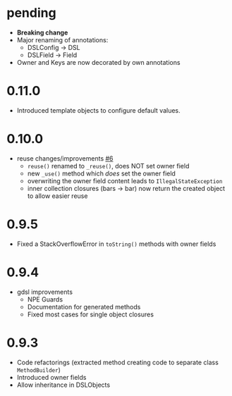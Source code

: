 pending
=======
- **Breaking change**
- Major renaming of annotations:
  - DSLConfig -> DSL
  - DSLField -> Field
- Owner and Keys are now decorated by own annotations

0.11.0
======
- Introduced template objects to configure default values.

0.10.0
======
- reuse changes/improvements [#6](https://github.com/blackbuild/config-dsl/pull/6)
  - `reuse()` renamed to `_reuse()`, does NOT set owner field
  - new `_use()` method which *does* set the owner field
  - overwriting the owner field content leads to `IllegalStateException`
  - inner collection closures (bars -> bar) now return the created object to allow easier reuse
  
0.9.5
=====
- Fixed a StackOverflowError in `toString()` methods with owner fields 

0.9.4
=====
- gdsl improvements
  - NPE Guards
  - Documentation for generated methods
  - Fixed most cases for single object closures

0.9.3
=====
- Code refactorings (extracted method creating code to separate class `MethodBuilder`)
- Introduced owner fields
- Allow inheritance in DSLObjects
